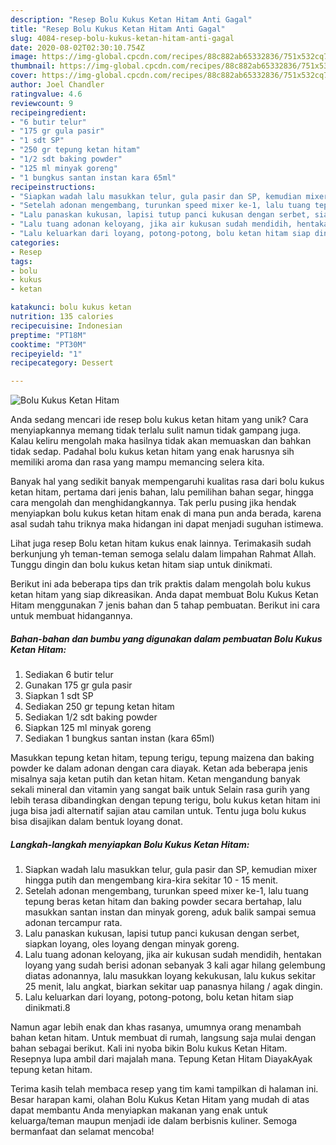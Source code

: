```yaml
---
description: "Resep Bolu Kukus Ketan Hitam Anti Gagal"
title: "Resep Bolu Kukus Ketan Hitam Anti Gagal"
slug: 4084-resep-bolu-kukus-ketan-hitam-anti-gagal
date: 2020-08-02T02:30:10.754Z
image: https://img-global.cpcdn.com/recipes/88c882ab65332836/751x532cq70/bolu-kukus-ketan-hitam-foto-resep-utama.jpg
thumbnail: https://img-global.cpcdn.com/recipes/88c882ab65332836/751x532cq70/bolu-kukus-ketan-hitam-foto-resep-utama.jpg
cover: https://img-global.cpcdn.com/recipes/88c882ab65332836/751x532cq70/bolu-kukus-ketan-hitam-foto-resep-utama.jpg
author: Joel Chandler
ratingvalue: 4.6
reviewcount: 9
recipeingredient:
- "6 butir telur"
- "175 gr gula pasir"
- "1 sdt SP"
- "250 gr tepung ketan hitam"
- "1/2 sdt baking powder"
- "125 ml minyak goreng"
- "1 bungkus santan instan kara 65ml"
recipeinstructions:
- "Siapkan wadah lalu masukkan telur, gula pasir dan SP, kemudian mixer hingga putih dan mengembang kira-kira sekitar 10 - 15 menit."
- "Setelah adonan mengembang, turunkan speed mixer ke-1, lalu tuang tepung beras ketan hitam dan baking powder secara bertahap, lalu masukkan santan instan dan minyak goreng, aduk balik sampai semua adonan tercampur rata."
- "Lalu panaskan kukusan, lapisi tutup panci kukusan dengan serbet, siapkan loyang, oles loyang dengan minyak goreng."
- "Lalu tuang adonan keloyang, jika air kukusan sudah mendidih, hentakan loyang yang sudah berisi adonan sebanyak 3 kali agar hilang gelembung diatas adonannya, lalu masukkan loyang kekukusan, lalu kukus sekitar 25 menit, lalu angkat, biarkan sekitar uap panasnya hilang / agak dingin."
- "Lalu keluarkan dari loyang, potong-potong, bolu ketan hitam siap dinikmati.8"
categories:
- Resep
tags:
- bolu
- kukus
- ketan

katakunci: bolu kukus ketan 
nutrition: 135 calories
recipecuisine: Indonesian
preptime: "PT18M"
cooktime: "PT30M"
recipeyield: "1"
recipecategory: Dessert

---
```



![Bolu Kukus Ketan Hitam](https://img-global.cpcdn.com/recipes/88c882ab65332836/751x532cq70/bolu-kukus-ketan-hitam-foto-resep-utama.jpg)

Anda sedang mencari ide resep bolu kukus ketan hitam yang unik? Cara menyiapkannya memang tidak terlalu sulit namun tidak gampang juga. Kalau keliru mengolah maka hasilnya tidak akan memuaskan dan bahkan tidak sedap. Padahal bolu kukus ketan hitam yang enak harusnya sih memiliki aroma dan rasa yang mampu memancing selera kita.

Banyak hal yang sedikit banyak mempengaruhi kualitas rasa dari bolu kukus ketan hitam, pertama dari jenis bahan, lalu pemilihan bahan segar, hingga cara mengolah dan menghidangkannya. Tak perlu pusing jika hendak menyiapkan bolu kukus ketan hitam enak di mana pun anda berada, karena asal sudah tahu triknya maka hidangan ini dapat menjadi suguhan istimewa.

Lihat juga resep Bolu ketan hitam kukus enak lainnya. Terimakasih sudah berkunjung yh teman-teman semoga selalu dalam limpahan Rahmat Allah. Tunggu dingin dan bolu kukus ketan hitam siap untuk dinikmati.


Berikut ini ada beberapa tips dan trik praktis dalam mengolah bolu kukus ketan hitam yang siap dikreasikan. Anda dapat membuat Bolu Kukus Ketan Hitam menggunakan 7 jenis bahan dan 5 tahap pembuatan. Berikut ini cara untuk membuat hidangannya.

<!--inarticleads1-->

##### Bahan-bahan dan bumbu yang digunakan dalam pembuatan Bolu Kukus Ketan Hitam:

1. Sediakan 6 butir telur
1. Gunakan 175 gr gula pasir
1. Siapkan 1 sdt SP
1. Sediakan 250 gr tepung ketan hitam
1. Sediakan 1/2 sdt baking powder
1. Siapkan 125 ml minyak goreng
1. Sediakan 1 bungkus santan instan (kara 65ml)


Masukkan tepung ketan hitam, tepung terigu, tepung maizena dan baking powder ke dalam adonan dengan cara diayak. Ketan ada beberapa jenis misalnya saja ketan putih dan ketan hitam. Ketan mengandung banyak sekali mineral dan vitamin yang sangat baik untuk Selain rasa gurih yang lebih terasa dibandingkan dengan tepung terigu, bolu kukus ketan hitam ini juga bisa jadi alternatif sajian atau camilan untuk. Tentu juga bolu kukus bisa disajikan dalam bentuk loyang donat. 

<!--inarticleads2-->

##### Langkah-langkah menyiapkan Bolu Kukus Ketan Hitam:

1. Siapkan wadah lalu masukkan telur, gula pasir dan SP, kemudian mixer hingga putih dan mengembang kira-kira sekitar 10 - 15 menit.
1. Setelah adonan mengembang, turunkan speed mixer ke-1, lalu tuang tepung beras ketan hitam dan baking powder secara bertahap, lalu masukkan santan instan dan minyak goreng, aduk balik sampai semua adonan tercampur rata.
1. Lalu panaskan kukusan, lapisi tutup panci kukusan dengan serbet, siapkan loyang, oles loyang dengan minyak goreng.
1. Lalu tuang adonan keloyang, jika air kukusan sudah mendidih, hentakan loyang yang sudah berisi adonan sebanyak 3 kali agar hilang gelembung diatas adonannya, lalu masukkan loyang kekukusan, lalu kukus sekitar 25 menit, lalu angkat, biarkan sekitar uap panasnya hilang / agak dingin.
1. Lalu keluarkan dari loyang, potong-potong, bolu ketan hitam siap dinikmati.8


Namun agar lebih enak dan khas rasanya, umumnya orang menambah bahan ketan hitam. Untuk membuat di rumah, langsung saja mulai dengan bahan sebagai berikut. Kali ini nyoba bikin Bolu kukus Ketan Hitam. Resepnya lupa ambil dari majalah mana. Tepung Ketan Hitam DiayakAyak tepung ketan hitam. 

Terima kasih telah membaca resep yang tim kami tampilkan di halaman ini. Besar harapan kami, olahan Bolu Kukus Ketan Hitam yang mudah di atas dapat membantu Anda menyiapkan makanan yang enak untuk keluarga/teman maupun menjadi ide dalam berbisnis kuliner. Semoga bermanfaat dan selamat mencoba!
